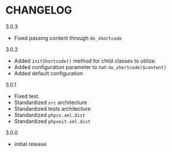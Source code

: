 CHANGELOG
=========

3.0.3
- Fixed passing content through `do_shortcode`

3.0.2
- Added `initShortcode()` method for child classes to utilize.
- Added configuration parameter to run `do_shortcode($content)`
- Added default configuration

3.0.1
- Fixed test.
- Standardized `src` architecture
- Standardized tests architecture
- Standardized `phpcs.xml.dist`
- Standardized `phpunit.xml.dist`

3.0.0
- initial release